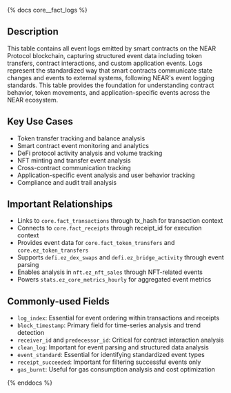 {% docs core__fact_logs %}

## Description
This table contains all event logs emitted by smart contracts on the NEAR Protocol blockchain, capturing structured event data including token transfers, contract interactions, and custom application events. Logs represent the standardized way that smart contracts communicate state changes and events to external systems, following NEAR's event logging standards. This table provides the foundation for understanding contract behavior, token movements, and application-specific events across the NEAR ecosystem.

## Key Use Cases
- Token transfer tracking and balance analysis
- Smart contract event monitoring and analytics
- DeFi protocol activity analysis and volume tracking
- NFT minting and transfer event analysis
- Cross-contract communication tracking
- Application-specific event analysis and user behavior tracking
- Compliance and audit trail analysis

## Important Relationships
- Links to `core.fact_transactions` through tx_hash for transaction context
- Connects to `core.fact_receipts` through receipt_id for execution context
- Provides event data for `core.fact_token_transfers` and `core.ez_token_transfers`
- Supports `defi.ez_dex_swaps` and `defi.ez_bridge_activity` through event parsing
- Enables analysis in `nft.ez_nft_sales` through NFT-related events
- Powers `stats.ez_core_metrics_hourly` for aggregated event metrics

## Commonly-used Fields
- `log_index`: Essential for event ordering within transactions and receipts
- `block_timestamp`: Primary field for time-series analysis and trend detection
- `receiver_id` and `predecessor_id`: Critical for contract interaction analysis
- `clean_log`: Important for event parsing and structured data analysis
- `event_standard`: Essential for identifying standardized event types
- `receipt_succeeded`: Important for filtering successful events only
- `gas_burnt`: Useful for gas consumption analysis and cost optimization

{% enddocs %} 